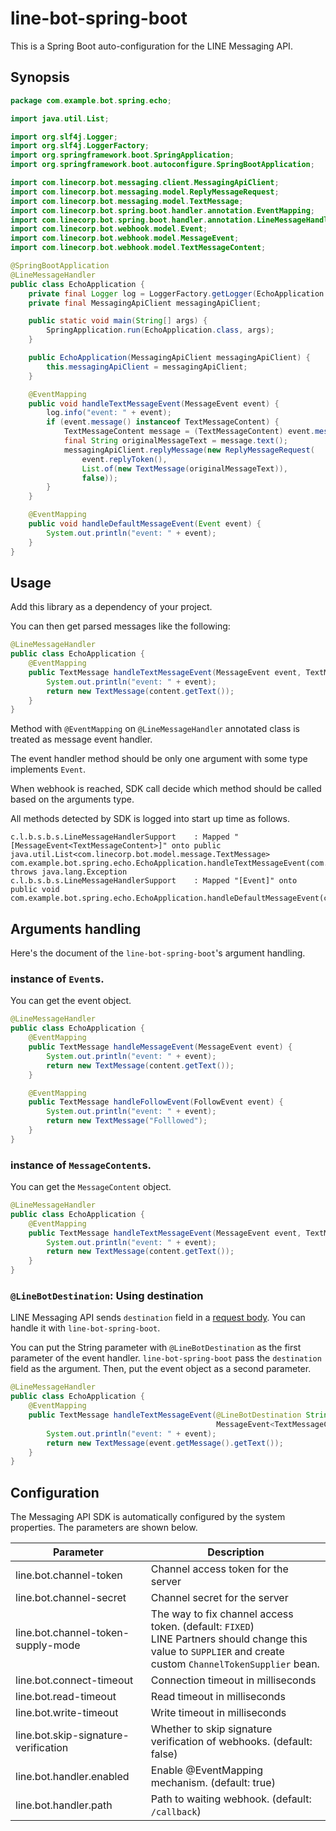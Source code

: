 # line-bot-spring-boot

This is a Spring Boot auto-configuration for the LINE Messaging API.

## Synopsis

```java
package com.example.bot.spring.echo;

import java.util.List;

import org.slf4j.Logger;
import org.slf4j.LoggerFactory;
import org.springframework.boot.SpringApplication;
import org.springframework.boot.autoconfigure.SpringBootApplication;

import com.linecorp.bot.messaging.client.MessagingApiClient;
import com.linecorp.bot.messaging.model.ReplyMessageRequest;
import com.linecorp.bot.messaging.model.TextMessage;
import com.linecorp.bot.spring.boot.handler.annotation.EventMapping;
import com.linecorp.bot.spring.boot.handler.annotation.LineMessageHandler;
import com.linecorp.bot.webhook.model.Event;
import com.linecorp.bot.webhook.model.MessageEvent;
import com.linecorp.bot.webhook.model.TextMessageContent;

@SpringBootApplication
@LineMessageHandler
public class EchoApplication {
    private final Logger log = LoggerFactory.getLogger(EchoApplication.class);
    private final MessagingApiClient messagingApiClient;

    public static void main(String[] args) {
        SpringApplication.run(EchoApplication.class, args);
    }

    public EchoApplication(MessagingApiClient messagingApiClient) {
        this.messagingApiClient = messagingApiClient;
    }

    @EventMapping
    public void handleTextMessageEvent(MessageEvent event) {
        log.info("event: " + event);
        if (event.message() instanceof TextMessageContent) {
            TextMessageContent message = (TextMessageContent) event.message();
            final String originalMessageText = message.text();
            messagingApiClient.replyMessage(new ReplyMessageRequest(
                event.replyToken(),
                List.of(new TextMessage(originalMessageText)),
                false));
        }
    }

    @EventMapping
    public void handleDefaultMessageEvent(Event event) {
        System.out.println("event: " + event);
    }
}
```

## Usage

Add this library as a dependency of your project.

You can then get parsed messages like the following:

```java
@LineMessageHandler
public class EchoApplication {
    @EventMapping
    public TextMessage handleTextMessageEvent(MessageEvent event, TextMessageContent content) {
        System.out.println("event: " + event);
        return new TextMessage(content.getText());
    }
}
```

Method with `@EventMapping` on `@LineMessageHandler` annotated class is treated as message event handler.

The event handler method should be only one argument with some type implements `Event`.

When webhook is reached, SDK call decide which method should be called based on the arguments type.

All methods detected by SDK is logged into start up time as follows.

```
c.l.b.s.b.s.LineMessageHandlerSupport    : Mapped "[MessageEvent<TextMessageContent>]" onto public java.util.List<com.linecorp.bot.model.message.TextMessage> com.example.bot.spring.echo.EchoApplication.handleTextMessageEvent(com.linecorp.bot.model.event.MessageEvent<com.linecorp.bot.model.event.message.TextMessageContent>) throws java.lang.Exception
c.l.b.s.b.s.LineMessageHandlerSupport    : Mapped "[Event]" onto public void com.example.bot.spring.echo.EchoApplication.handleDefaultMessageEvent(com.linecorp.bot.model.event.Event)
```

## Arguments handling

Here's the document of the `line-bot-spring-boot`'s argument handling.

### instance of `Event`s.

You can get the event object.

```java
@LineMessageHandler
public class EchoApplication {
    @EventMapping
    public TextMessage handleMessageEvent(MessageEvent event) {
        System.out.println("event: " + event);
        return new TextMessage(content.getText());
    }

    @EventMapping
    public TextMessage handleFollowEvent(FollowEvent event) {
        System.out.println("event: " + event);
        return new TextMessage("Folllowed");
    }
}
```

### instance of `MessageContent`s.

You can get the `MessageContent` object.

```java
@LineMessageHandler
public class EchoApplication {
    @EventMapping
    public TextMessage handleTextMessageEvent(MessageEvent event, TextMessageContent content) {
        System.out.println("event: " + event);
        return new TextMessage(content.getText());
    }
}
```

### `@LineBotDestination`: Using destination

LINE Messaging API sends `destination` field in
a <a href="https://developers.line.biz/en/reference/messaging-api/#request-body">
request body</a>. You can handle it with `line-bot-spring-boot`.

You can put the String parameter with `@LineBotDestination` as the first parameter of the event handler.
`line-bot-spring-boot` pass the `destination` field as the argument. Then, put the event object as a second
parameter.

```java
@LineMessageHandler
public class EchoApplication {
    @EventMapping
    public TextMessage handleTextMessageEvent(@LineBotDestination String destination,
                                              MessageEvent<TextMessageContent> event) {
        System.out.println("event: " + event);
        return new TextMessage(event.getMessage().getText());
    }
}
```

## Configuration

The Messaging API SDK is automatically configured by the system properties. The parameters are shown below.

| Parameter                            | Description                                                                                                                                                    |
|--------------------------------------|----------------------------------------------------------------------------------------------------------------------------------------------------------------|
| line.bot.channel-token               | Channel access token for the server                                                                                                                            |
| line.bot.channel-secret              | Channel secret for the server                                                                                                                                  |
| line.bot.channel-token-supply-mode   | The way to fix channel access token. (default: `FIXED`)<br>LINE Partners should change this value to `SUPPLIER` and create custom `ChannelTokenSupplier` bean. |
| line.bot.connect-timeout             | Connection timeout in milliseconds                                                                                                                             |
| line.bot.read-timeout                | Read timeout in milliseconds                                                                                                                                   |
| line.bot.write-timeout               | Write timeout in milliseconds                                                                                                                                  |
| line.bot.skip-signature-verification | Whether to skip signature verification of webhooks. (default: false)                                                                                           |
| line.bot.handler.enabled             | Enable @EventMapping mechanism. (default: true)                                                                                                                |
| line.bot.handler.path                | Path to waiting webhook. (default: `/callback`)                                                                                                                |
